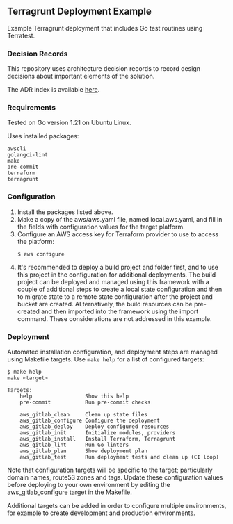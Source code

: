 ## Terragrunt Deployment Example
Example Terragrunt deployment that includes Go test routines using Terratest.

### Decision Records
This repository uses architecture decision records to record design decisions about important elements of the solution.

The ADR index is available [here](./docs/decisions/index.md).

### Requirements
Tested on Go version 1.21 on Ubuntu Linux.

Uses installed packages:
```
awscli
golangci-lint
make
pre-commit
terraform
terragrunt
```

### Configuration
1. Install the packages listed above.
1. Make a copy of the aws/aws.yaml file, named local.aws.yaml, and fill in the fields with configuration values for the target platform.
1. Configure an AWS access key for Terraform provider to use to access the platform:
    ```
    $ aws configure
    ```
1. It's recommended to deploy a build project and folder first, and to use this project in the configuration for additional deployments. The build project can be deployed and managed using this framework with a couple of additional steps to create a local state configuration and then to migrate state to a remote state configuration after the project and bucket are created. ALternatively, the build resources can be pre-created and then imported into the framework using the import command. These considerations are not addressed in this example.

### Deployment
Automated installation configuration, and deployment steps are managed using Makefile targets. Use ```make help``` for a list of configured targets:
```
$ make help
make <target>

Targets:
    help                 Show this help
    pre-commit           Run pre-commit checks

    aws_gitlab_clean     Clean up state files
    aws_gitlab_configure Configure the deployment
    aws_gitlab_deploy    Deploy configured resources
    aws_gitlab_init      Initialize modules, providers
    aws_gitlab_install   Install Terraform, Terragrunt
    aws_gitlab_lint      Run Go linters
    aws_gitlab_plan      Show deployment plan
    aws_gitlab_test      Run deployment tests and clean up (CI loop)
```

Note that configuration targets will be specific to the target; particularly domain names, route53 zones and tags. Update these configuration values before deploying to your own environment by editing the aws_gitlab_configure target in the Makefile.

Additional targets can be added in order to configure multiple environments, for example to create development and production environments.

